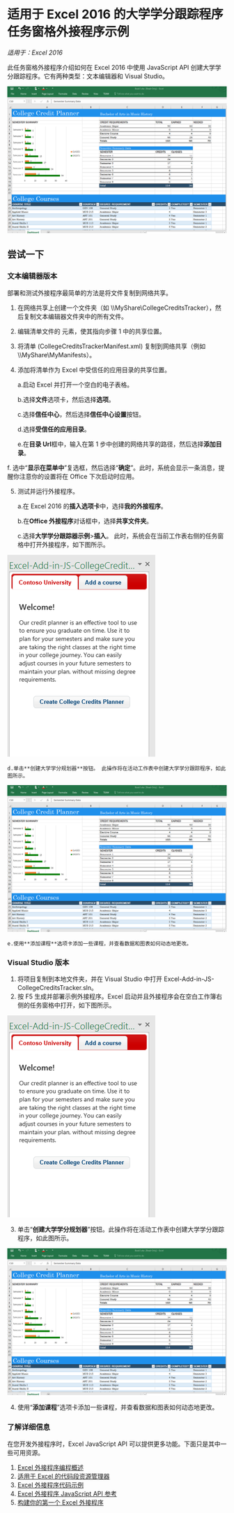 # 适用于 Excel 2016 的大学学分跟踪程序任务窗格外接程序示例

_适用于：Excel 2016_

此任务窗格外接程序介绍如何在 Excel 2016 中使用 JavaScript API 创建大学学分跟踪程序。它有两种类型：文本编辑器和 Visual Studio。

![大学学分跟踪程序示例](../images/CollegeCreditsTracker_tracker.PNG)

## 尝试一下
### 文本编辑器版本

部署和测试外接程序最简单的方法是将文件复制到网络共享。

1.  在网络共享上创建一个文件夹（如 \\\MyShare\CollegeCreditsTracker），然后复制文本编辑器文件夹中的所有文件。 
2.  编辑清单文件的 <SourceLocation> 元素，使其指向步骤 1 中的共享位置。 
3.  将清单 (CollegeCreditsTrackerManifest.xml) 复制到网络共享（例如 \\\MyShare\\MyManifests）。
4.  添加将清单作为 Excel 中受信任的应用目录的共享位置。

    a.启动 Excel 并打开一个空白的电子表格。  
    
    b.选择**文件**选项卡，然后选择**选项**。
    
    c.选择**信任中心**，然后选择**信任中心设置**按钮。
    
    d.选择**受信任的应用目录**。
    
    e.在**目录 Url**框中，输入在第 1 步中创建的网络共享的路径，然后选择**添加目录**。
    
   f.  选中“**显示在菜单中**”复选框，然后选择“**确定**”。此时，系统会显示一条消息，提醒你注意你的设置将在 Office 下次启动时应用。 
        
5.  测试并运行外接程序。 

    a.在 Excel 2016 的**插入选项卡**中，选择**我的外接程序**。
    
    b.在**Office 外接程序**对话框中，选择**共享文件夹**。
    
    c.选择**大学学分跟踪器示例**>**插入**。 此时，系统会在当前工作表右侧的任务窗格中打开外接程序，如下图所示。 
        
   ![大学学分跟踪程序示例](../images/CollegeCreditsTracker_taskpane.PNG) 

    d.单击**创建大学学分规划器**按钮。 此操作将在活动工作表中创建大学学分跟踪程序，如此图所示。
    
  ![大学学分跟踪程序示例](../images/CollegeCreditsTracker_tracker.PNG)

    e.使用**添加课程**选项卡添加一些课程，并查看数据和图表如何动态地更改。
    
### Visual Studio 版本
1.  将项目复制到本地文件夹，并在 Visual Studio 中打开 Excel-Add-in-JS-CollegeCreditsTracker.sln。
2.  按 F5 生成并部署示例外接程序。Excel 启动并且外接程序会在空白工作簿右侧的任务窗格中打开，如下图所示。 
        
  ![大学学分跟踪程序示例](../images/CollegeCreditsTracker_taskpane.PNG) 

3.  单击“**创建大学学分规划器**”按钮。此操作将在活动工作表中创建大学学分跟踪程序，如此图所示。 
    
  ![大学学分跟踪程序示例](../images/CollegeCreditsTracker_tracker.PNG) 
  
4. 使用“**添加课程**”选项卡添加一些课程，并查看数据和图表如何动态地更改。


### 了解详细信息

在您开发外接程序时，Excel JavaScript API 可以提供更多功能。下面只是其中一些可用资源。 

1.  [Excel 外接程序编程概述](https://github.com/OfficeDev/office-js-docs/blob/master/excel/excel-add-ins-programming-overview.md)
2.  [适用于 Excel 的代码段资源管理器](http://officesnippetexplorer.azurewebsites.net/#/snippets/excel)
3.  [Excel 外接程序代码示例](https://github.com/OfficeDev/office-js-docs/blob/master/excel/excel-add-ins-code-samples.md) 
4.  [Excel 外接程序 JavaScript API 参考](https://github.com/OfficeDev/office-js-docs/blob/master/excel/excel-add-ins-javascript-reference.md)
5.  [构建你的第一个 Excel 外接程序](https://github.com/OfficeDev/office-js-docs/blob/master/excel/build-your-first-excel-add-in.md)
